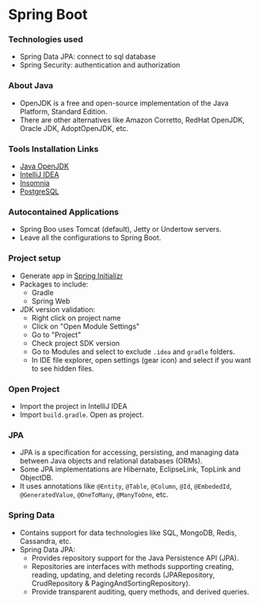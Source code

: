 # Spring Boot

### Technologies used

* Spring Data JPA: connect to sql database
* Spring Security: authentication and authorization

### About Java

* OpenJDK is a free and open-source implementation of the Java Platform, Standard Edition.
* There are other alternatives like Amazon Corretto, RedHat OpenJDK, Oracle JDK, AdoptOpenJDK, etc.

### Tools Installation Links

* [Java OpenJDK](https://adoptium.net/)
* [IntelliJ IDEA](https://www.jetbrains.com/idea/download/?section=mac)
* [Insomnia](https://insomnia.rest/)
* [PostgreSQL](https://www.enterprisedb.com/downloads/postgres-postgresql-downloads/)

### Autocontained Applications

* Spring Boo uses Tomcat (default), Jetty or Undertow servers.
* Leave all the configurations to Spring Boot.

### Project setup

* Generate app in [Spring Initializr](https://start.spring.io/)
* Packages to include:
    * Gradle
    * Spring Web
* JDK version validation:
    * Right click on project name
    * Click on "Open Module Settings"
    * Go to "Project"
    * Check project SDK version
    * Go to Modules and select to exclude `.idea` and `gradle` folders.
    * In IDE file explorer, open settings (gear icon) and select if you want to see hidden files.

### Open Project

* Import the project in IntelliJ IDEA
* Import `build.gradle`. Open as project.

### JPA

* JPA is a specification for accessing, persisting, and managing data between Java objects and relational databases (ORMs).
* Some JPA implementations are Hibernate, EclipseLink, TopLink and ObjectDB.
* It uses annotations like `@Entity`, `@Table`, `@Column`, `@Id`, `@EmbededId`, `@GeneratedValue`, `@OneToMany`, `@ManyToOne`, etc.

### Spring Data

* Contains support for data technologies like SQL, MongoDB, Redis, Cassandra, etc.
* Spring Data JPA:
    * Provides repository support for the Java Persistence API (JPA).
    * Repositories are interfaces with methods supporting creating, reading, updating, and deleting records (JPARepository, CrudRepository & PagingAndSortingRepository).
    * Provide transparent auditing, query methods, and derived queries.

